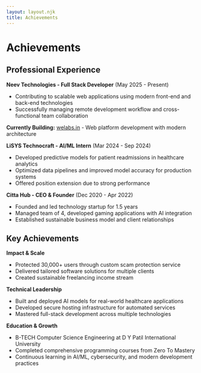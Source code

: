 ```yaml
---
layout: layout.njk
title: Achievements
---
```


# Achievements

## Professional Experience

**Neev Technologies - Full Stack Developer** (May 2025 - Present)

- Contributing to scalable web applications using modern front-end and back-end technologies
- Successfully managing remote development workflow and cross-functional team collaboration

**Currently Building:** [welabs.in](https://welabs.in) - Web platform development with modern architecture

**LiSYS Technocraft - AI/ML Intern** (Mar 2024 - Sep 2024)

- Developed predictive models for patient readmissions in healthcare analytics
- Optimized data pipelines and improved model accuracy for production systems
- Offered position extension due to strong performance

**Citta Hub - CEO & Founder** (Dec 2020 - Apr 2022)

- Founded and led technology startup for 1.5 years
- Managed team of 4, developed gaming applications with AI integration
- Established sustainable business model and client relationships

## Key Achievements

**Impact & Scale**

- Protected 30,000+ users through custom scam protection service
- Delivered tailored software solutions for multiple clients
- Created sustainable freelancing income stream

**Technical Leadership**

- Built and deployed AI models for real-world healthcare applications
- Developed secure hosting infrastructure for automated services
- Mastered full-stack development across multiple technologies

**Education & Growth**

- B-TECH Computer Science Engineering at D Y Patil International University
- Completed comprehensive programming courses from Zero To Mastery
- Continuous learning in AI/ML, cybersecurity, and modern development practices
